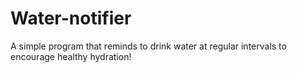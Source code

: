 # Water-notifier
A simple program that reminds to drink water at regular intervals to encourage healthy hydration!
